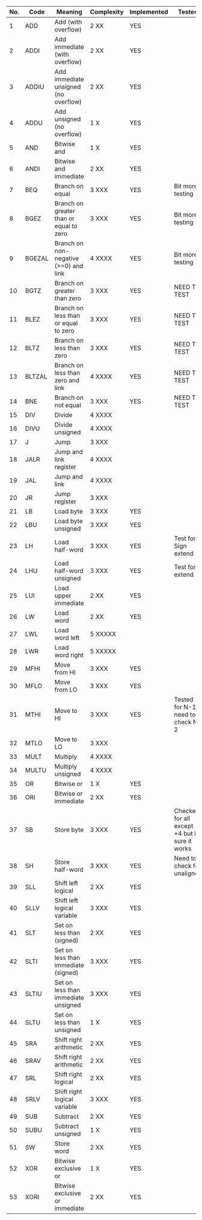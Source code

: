 

No.|Code  |   Meaning                                 | Complexity  | Implemented  | Tested
---|------|-------------------------------------------|-------------|--------------|----------
1|ADD   |  Add (with overflow)                      | 2  XX       | YES             |
2|ADDI  |  Add immediate (with overflow)            | 2  XX       | YES  	|
3|ADDIU |  Add immediate unsigned (no overflow)     | 2  XX       | YES |
4|ADDU  |  Add unsigned (no overflow)               | 1  X        | YES |
5|AND   |  Bitwise and                              | 1  X        | YES |
6|ANDI  |  Bitwise and immediate                    | 2  XX       | YES |
7|BEQ   |  Branch on equal                          | 3  XXX      | YES | Bit more testing
8|BGEZ  |  Branch on greater than or equal to zero  | 3  XXX      | YES | Bit more testing
9|BGEZAL|  Branch on non-negative (>=0) and link    | 4  XXXX     | YES | Bit more testing
10|BGTZ  |  Branch on greater than zero              | 3  XXX      | YES | NEED TO TEST
11|BLEZ  |  Branch on less than or equal to zero     | 3  XXX      | YES | NEED TO TEST
12|BLTZ  |  Branch on less than zero                 | 3  XXX      | YES | NEED TO TEST
13|BLTZAL|  Branch on less than zero and link        | 4  XXXX     | YES | NEED TO TEST
14|BNE   |  Branch on not equal                      | 3  XXX      | YES | NEED TO TEST
15|DIV   |  Divide                                   | 4  XXXX     |     |
16|DIVU  |  Divide unsigned                          | 4  XXXX     |     |
17|J     |  Jump                                     | 3  XXX      |     |
18|JALR  |  Jump and link register                   | 4  XXXX     |     |
19|JAL   |  Jump and link                            | 4  XXXX     |     |
20|JR    |  Jump register                            | 3  XXX      |     |
21|LB    |  Load byte                                | 3  XXX      | YES | 
22|LBU   |  Load byte unsigned                       | 3  XXX      | YES    | 
23|LH    |  Load half-word                           | 3  XXX      | YES    | Test for Sign extend
24|LHU   |  Load half-word unsigned                  | 3  XXX      | YES    | Test for 0 extend
25|LUI   |  Load upper immediate                     | 2  XX       | YES    |
26|LW    |  Load word                                | 2  XX       | YES
27|LWL   |  Load word left                           | 5  XXXXX    |
28|LWR   |  Load word right                          | 5  XXXXX    |
29|MFHI  |  Move from HI                             | 3  XXX      | YES
30|MFLO  |  Move from LO                             | 3  XXX      | YES
31|MTHI  |  Move to HI                               | 3  XXX      | YES | Tested for N-1, need to check N-2
32|MTLO  |  Move to LO                               | 3  XXX      |
33|MULT  |  Multiply                                 | 4  XXXX     |
34|MULTU |  Multiply unsigned                        | 4  XXXX     |
35|OR    |  Bitwise or                               | 1  X        | YES
36|ORI   |  Bitwise or immediate                     | 2  XX       | YES
37|SB    |  Store byte                               | 3  XXX      | YES | Checked for all except +4 but im sure it works
38|SH    |  Store half-word                          | 3  XXX      | YES | Need to check for unaligned
39|SLL   |  Shift left logical                       | 2  XX       | YES
40|SLLV  |  Shift left logical variable              | 3  XXX      | YES
41|SLT   |  Set on less than (signed)                | 2  XX       | YES
42|SLTI  |  Set on less than immediate (signed)      | 3  XXX      | YES
43|SLTIU |  Set on less than immediate unsigned      | 3  XXX      | YES
44|SLTU  |  Set on less than unsigned                | 1  X        | YES
45|SRA   |  Shift right arithmetic                   | 2  XX       | YES
46|SRAV  |  Shift right arithmetic                   | 2  XX       | YES
47|SRL   |  Shift right logical                      | 2  XX       | YES
48|SRLV  |  Shift right logical variable             | 3  XXX      | YES
49|SUB   |  Subtract                                 | 2  XX       | YES
50|SUBU  |  Subtract unsigned                        | 1  X        | YES
51|SW    |  Store word                               | 2  XX       | YES
52|XOR   |  Bitwise exclusive or                     | 1  X        | YES
53|XORI  |  Bitwise exclusive or immediate           | 2  XX       | YES
